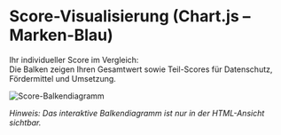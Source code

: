 # Score-Visualisierung (Chart.js – Marken-Blau)

Ihr individueller Score im Vergleich:  
Die Balken zeigen Ihren Gesamtwert sowie Teil-Scores für Datenschutz, Fördermittel und Umsetzung.

<!-- Chart.js (nur in HTML/Preview sichtbar) -->
<canvas id="scoreChart" width="460" height="290"></canvas>
<script src="https://cdn.jsdelivr.net/npm/chart.js"></script>
<script>
const ctx = document.getElementById('scoreChart').getContext('2d');
const scoreChart = new Chart(ctx, {
  type: 'bar',
  data: {
    labels: ['KI-Readiness', 'Datenschutz', 'Fördermittel-Fitness', 'Umsetzungskompetenz'],
    datasets: [{
      label: 'Score (0–100)',
      data: [{{KI_SCORE}}, {{DSGVO_SCORE}}, {{FOERDER_SCORE}}, {{UMSETZUNG_SCORE}}],
      backgroundColor: [
        '#003b5a',
        '#34b7e4',
        '#26c2a7',
        '#659cc9'
      ],
      borderRadius: 12,
      barPercentage: 0.55,
      categoryPercentage: 0.7,
    }]
  },
  options: {
    plugins: {
      legend: { display: false },
      title: {
        display: true,
        text: 'Ihre Scoring-Ergebnisse',
        color: '#003b5a',
        font: { size: 18, weight: 'bold' }
      }
    },
    scales: {
      y: {
        beginAtZero: true,
        max: 100,
        ticks: { color: '#003b5a', font: { size: 15 } },
        grid: { color: '#e6eef5' }
      },
      x: {
        ticks: { color: '#003b5a', font: { size: 15 } },
        grid: { color: '#e6eef5' }
      }
    }
  }
});
</script>

<!-- Fallback für PDF-Export -->
![Score-Balkendiagramm](https://dummyimage.com/700x210/003b5a/ffffff&text=Score+Chart+Beispiel)

*Hinweis: Das interaktive Balkendiagramm ist nur in der HTML-Ansicht sichtbar.*
